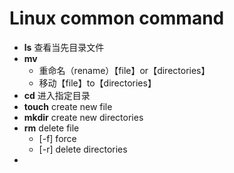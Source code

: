 # Linux common command

- **ls** 查看当先目录文件
- **mv**
  - 重命名（rename）【file】or【directories】
  - 移动【file】to【directories】
- **cd** 进入指定目录
- **touch**     create new file
- **mkdir** create new directories
- **rm** delete file 
  - [-f]   force 
  - [-r]  delete directories
- 